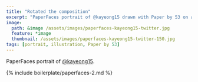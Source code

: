 ```yaml
---
title: "Rotated the composition"
excerpt: "PaperFaces portrait of @kayeong15 drawn with Paper by 53 on an iPad."
image:   
  path: &image /assets/images/paperfaces-kayeong15-twitter.jpg 
  feature: *image
  thumbnail: /assets/images/paperfaces-kayeong15-twitter-150.jpg
tags: [portrait, illustration, Paper by 53]
---
```


PaperFaces portrait of [@kayeong15](http://twitter.com/kayeong15).

{% include boilerplate/paperfaces-2.md %}
